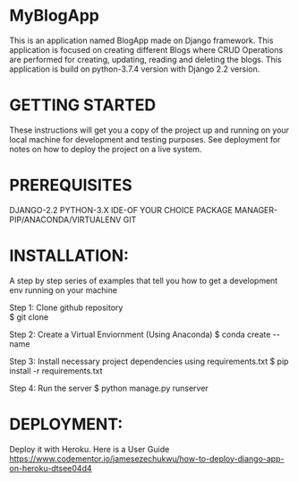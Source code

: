 # MyBlogApp
This is an application named BlogApp made on Django framework. This application is focused on creating different Blogs where CRUD Operations are performed for creating, updating, reading and deleting the blogs. This application is build on python-3.7.4 version with Django 2.2 version.

# GETTING STARTED
These instructions will get you a copy of the project up and running on your local machine for development and testing purposes. See deployment for notes on how to deploy the project on a live system.

# PREREQUISITES

DJANGO-2.2
PYTHON-3.X
IDE-OF YOUR CHOICE
PACKAGE MANAGER-PIP/ANACONDA/VIRTUALENV
GIT

# INSTALLATION:

A step by step series of examples that tell you how to get a development env running on your machine

Step 1: Clone github repository   
        $ git clone <URL>

Step 2: Create a Virtual Enviornment (Using Anaconda)
        $ conda create --name <name of env> <package to be installed if any>
  
Step 3: Install necessary project dependencies using requirements.txt
        $ pip install -r requirements.txt
        
Step 4: Run the server
        $ python manage.py runserver
  
# DEPLOYMENT:

Deploy it with Heroku. Here is a User Guide https://www.codementor.io/jamesezechukwu/how-to-deploy-django-app-on-heroku-dtsee04d4








